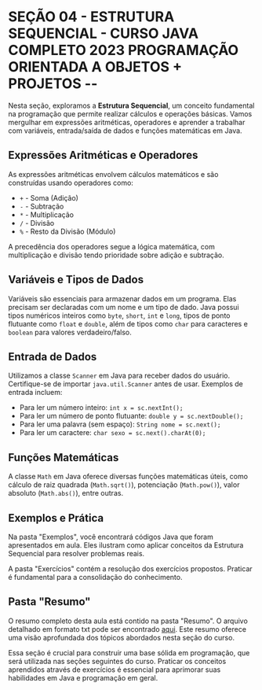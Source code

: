 # SEÇÃO 04 - ESTRUTURA SEQUENCIAL - CURSO JAVA COMPLETO 2023 PROGRAMAÇÃO ORIENTADA A OBJETOS + PROJETOS --

Nesta seção, exploramos a **Estrutura Sequencial**, um conceito fundamental na programação que permite realizar cálculos e operações básicas. Vamos mergulhar em expressões aritméticas, operadores e aprender a trabalhar com variáveis, entrada/saída de dados e funções matemáticas em Java.

## Expressões Aritméticas e Operadores

As expressões aritméticas envolvem cálculos matemáticos e são construídas usando operadores como:

- `+` - Soma (Adição)
- `-` - Subtração
- `*` - Multiplicação
- `/` - Divisão
- `%` - Resto da Divisão (Módulo)

A precedência dos operadores segue a lógica matemática, com multiplicação e divisão tendo prioridade sobre adição e subtração.

## Variáveis e Tipos de Dados

Variáveis são essenciais para armazenar dados em um programa. Elas precisam ser declaradas com um nome e um tipo de dado. Java possui tipos numéricos inteiros como `byte`, `short`, `int` e `long`, tipos de ponto flutuante como `float` e `double`, além de tipos como `char` para caracteres e `boolean` para valores verdadeiro/falso.

## Entrada de Dados

Utilizamos a classe `Scanner` em Java para receber dados do usuário. Certifique-se de importar `java.util.Scanner` antes de usar. Exemplos de entrada incluem:

- Para ler um número inteiro: `int x = sc.nextInt();`
- Para ler um número de ponto flutuante: `double y = sc.nextDouble();`
- Para ler uma palavra (sem espaço): `String nome = sc.next();`
- Para ler um caractere: `char sexo = sc.next().charAt(0);`

## Funções Matemáticas

A classe `Math` em Java oferece diversas funções matemáticas úteis, como cálculo de raiz quadrada (`Math.sqrt()`), potenciação (`Math.pow()`), valor absoluto (`Math.abs()`), entre outras.

## Exemplos e Prática

Na pasta "Exemplos", você encontrará códigos Java que foram apresentados em aula. Eles ilustram como aplicar conceitos da Estrutura Sequencial para resolver problemas reais.

A pasta "Exercícios" contém a resolução dos exercícios propostos. Praticar é fundamental para a consolidação do conhecimento.

## Pasta "Resumo"

O resumo completo desta aula está contido na pasta "Resumo". O arquivo detalhado em formato txt pode ser encontrado [aqui](/SECOES/SECAO%2004/RESUMO/RESUMO%20SECAO%2004%20-%20CURSO%20JAVA.txt). Este resumo oferece uma visão aprofundada dos tópicos abordados nesta seção do curso.

Essa seção é crucial para construir uma base sólida em programação, que será utilizada nas seções seguintes do curso. Praticar os conceitos aprendidos através de exercícios é essencial para aprimorar suas habilidades em Java e programação em geral.
